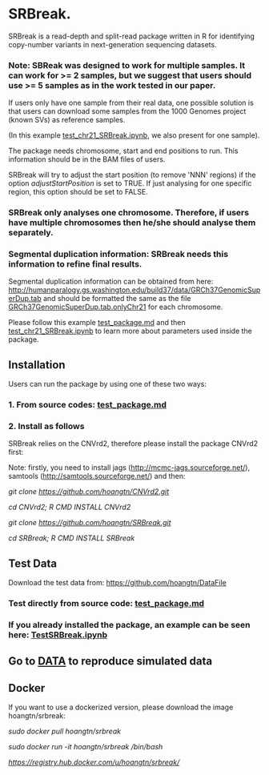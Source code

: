 # SRBreak.

SRBreak is a read-depth and split-read package written in R for identifying copy-number variants
in next-generation sequencing datasets.

### Note: SBReak was designed to work for multiple samples. It can work for >= 2 samples, but we suggest that users should use >= 5 samples as in the work tested in our paper.

If users only have one sample from their real data, one possible solution is that users can download some samples from the 1000 Genomes project (known SVs) as reference samples. 

(In this example [test_chr21_SRBreak.ipynb](./test_chr21_SRBreak.ipynb), we also present for one sample).


The package needs chromosome, start and end positions to run. This information should be in the BAM files of users. 

SRBreak will try to adjust the start position (to remove 'NNN' regions) if the option *adjustStartPosition* is set to TRUE. If just analysing for one specific region, this option should be set to FALSE.  

### SRBreak only analyses one chromosome. Therefore, if users have multiple chromosomes then he/she should analyse them separately. 

### Segmental duplication information: SRBreak needs this information to refine final results.

Segmental duplication information can be obtained from here: http://humanparalogy.gs.washington.edu/build37/data/GRCh37GenomicSuperDup.tab
and should be formatted the same as the file [GRCh37GenomicSuperDup.tab.onlyChr21](./GRCh37GenomicSuperDup.tab.onlyChr21) for each chromosome.


Please follow this example [test_package.md](./test_package.md) and then [test_chr21_SRBreak.ipynb](./test_chr21_SRBreak.ipynb) to learn more about parameters used inside the package.


## Installation

Users can run the package by using one of these two ways:

### 1. From source codes: [test_package.md](./test_package.md)


### 2. Install as follows

SRBreak relies on the CNVrd2, therefore please install the package CNVrd2 first:

Note: firstly, you need to install jags (http://mcmc-jags.sourceforge.net/), samtools (http://samtools.sourceforge.net/) and then:

*git clone https://github.com/hoangtn/CNVrd2.git*

*cd CNVrd2; R CMD INSTALL CNVrd2*

*git clone https://github.com/hoangtn/SRBreak.git*

*cd SRBreak; R CMD INSTALL SRBreak*




## Test Data

Download the test data from: https://github.com/hoangtn/DataFile

### Test directly from source code:  [test_package.md](./test_package.md)

### If you already installed the package, an example can be seen here: [TestSRBreak.ipynb](./TestSRBreak.ipynb)

## Go to [DATA](./DATA) to reproduce simulated data

## Docker

If you want to use a dockerized version, please download the image hoangtn/srbreak:

*sudo docker pull hoangtn/srbreak*

*sudo docker run -it hoangtn/srbreak /bin/bash*

*https://registry.hub.docker.com/u/hoangtn/srbreak/*

